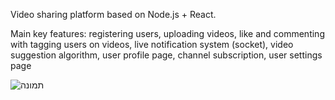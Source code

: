 Video sharing platform based on Node.js + React.

Main key features: registering users, uploading videos, like and commenting with tagging users on videos,
live notification system (socket), video suggestion algorithm, user profile page, channel subscription, user settings page 

![תמונה](https://user-images.githubusercontent.com/102809424/198001196-19c5c65c-71cc-47ef-84c8-39dd126fa7c7.png)
